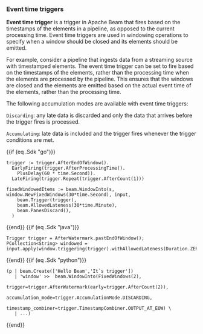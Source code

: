 <!--
Licensed under the Apache License, Version 2.0 (the "License");
you may not use this file except in compliance with the License.
You may obtain a copy of the License at

http://www.apache.org/licenses/LICENSE-2.0

Unless required by applicable law or agreed to in writing, software
distributed under the License is distributed on an "AS IS" BASIS,
WITHOUT WARRANTIES OR CONDITIONS OF ANY KIND, either express or implied.
See the License for the specific language governing permissions and
limitations under the License.
-->

### Event time triggers

**Event time trigger** is a trigger in Apache Beam that fires based on the timestamps of the elements in a pipeline, as opposed to the current processing time. Event time triggers are used in windowing operations to specify when a window should be closed and its elements should be emitted.

For example, consider a pipeline that ingests data from a streaming source with timestamped elements. The event time trigger can be set to fire based on the timestamps of the elements, rather than the processing time when the elements are processed by the pipeline. This ensures that the windows are closed and the elements are emitted based on the actual event time of the elements, rather than the processing time.

The following accumulation modes are available with event time triggers:

`Discarding`: any late data is discarded and only the data that arrives before the trigger fires is processed.

`Accumulating`: late data is included and the trigger fires whenever the trigger conditions are met.

{{if (eq .Sdk "go")}}
```
trigger := trigger.AfterEndOfWindow().
  EarlyFiring(trigger.AfterProcessingTime().
    PlusDelay(60 * time.Second)).
  LateFiring(trigger.Repeat(trigger.AfterCount(1)))

fixedWindowedItems := beam.WindowInto(s, window.NewFixedWindows(30*time.Second), input,
    beam.Trigger(trigger),
    beam.AllowedLateness(30*time.Minute),
    beam.PanesDiscard(),
  )
```
{{end}}
{{if (eq .Sdk "java")}}
```
Trigger trigger = AfterWatermark.pastEndOfWindow();
PCollection<String> windowed = input.apply(window.triggering(trigger).withAllowedLateness(Duration.ZERO).discardingFiredPanes());
```
{{end}}
{{if (eq .Sdk "python")}}
```
(p | beam.Create(['Hello Beam','It`s trigger'])
   | 'window' >>  beam.WindowInto(FixedWindows(2),
                                                trigger=trigger.AfterWatermark(early=trigger.AfterCount(2)),
                                                accumulation_mode=trigger.AccumulationMode.DISCARDING,
                                                timestamp_combiner=trigger.TimestampCombiner.OUTPUT_AT_EOW) \
   | ...)
```
{{end}}